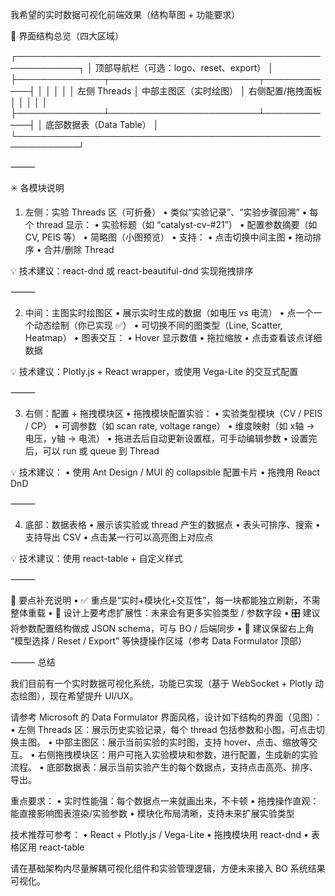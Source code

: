 我希望的实时数据可视化前端效果（结构草图 + 功能要求）

🔲 界面结构总览（四大区域）

┌────────────────────────────────────────────────────────────┐
│                     顶部导航栏（可选：logo、reset、export）                │
├──────────────┬────────────────────────┬────────────┤
│              │                        │            │
│ 左侧 Threads │   中部主图区（实时绘图）   │ 右侧配置/拖拽面板 │
│              │                        │            │
├──────────────┴────────────────────────┴────────────┤
│                         底部数据表（Data Table）                        │
└────────────────────────────────────────────────────────────┘



⸻

✳️ 各模块说明

1. 左侧：实验 Threads 区（可折叠）
	•	类似“实验记录”、“实验步骤回溯”
	•	每个 thread 显示：
	•	实验标题（如 “catalyst-cv-#21”）
	•	配置参数摘要（如 CV, PEIS 等）
	•	简略图（小图预览）
	•	支持：
	•	点击切换中间主图
	•	拖动排序
	•	合并/删除 Thread

💡 技术建议：react-dnd 或 react-beautiful-dnd 实现拖拽排序

⸻

2. 中间：主图实时绘图区
	•	展示实时生成的数据（如电压 vs 电流）
	•	点一个一个动态绘制（你已实现 ✅）
	•	可切换不同的图类型（Line, Scatter, Heatmap）
	•	图表交互：
	•	Hover 显示数值
	•	拖拉缩放
	•	点击查看该点详细数据

💡 技术建议：Plotly.js + React wrapper，或使用 Vega-Lite 的交互式配置

⸻

3. 右侧：配置 + 拖拽模块区
	•	拖拽模块配置实验：
	•	实验类型模块（CV / PEIS / CP）
	•	可调参数（如 scan rate, voltage range）
	•	维度映射（如 x轴 → 电压，y轴 → 电流）
	•	拖进去后自动更新设置框，可手动编辑参数
	•	设置完后，可以 run 或 queue 到 Thread

💡 技术建议：
	•	使用 Ant Design / MUI 的 collapsible 配置卡片
	•	拖拽用 React DnD

⸻

4. 底部：数据表格
	•	展示该实验或 thread 产生的数据点
	•	表头可排序、搜索
	•	支持导出 CSV
	•	点击某一行可以高亮图上对应点

💡 技术建议：使用 react-table + 自定义样式

⸻

🧠 要点补充说明
	•	✅ 重点是“实时+模块化+交互性”，每一块都能独立刷新，不需整体重载
	•	🌱 设计上要考虑扩展性：未来会有更多实验类型 / 参数字段
	•	🎛️ 建议将参数配置结构做成 JSON schema，可与 BO / 后端同步
	•	💬 建议保留右上角 “模型选择 / Reset / Export” 等快捷操作区域（参考 Data Formulator 顶部）

⸻
总结

我们目前有一个实时数据可视化系统，功能已实现（基于 WebSocket + Plotly 动态绘图），现在希望提升 UI/UX。

请参考 Microsoft 的 Data Formulator 界面风格，设计如下结构的界面（见图）：
	•	左侧 Threads 区：展示历史实验记录，每个 thread 包括参数和小图，可点击切换主图。
	•	中部主图区：展示当前实验的实时图，支持 hover、点击、缩放等交互。
	•	右侧拖拽模块区：用户可拖入实验模块和参数，进行配置，生成新的实验流程。
	•	底部数据表：展示当前实验产生的每个数据点，支持点击高亮、排序、导出。

重点要求：
	•	实时性能强：每个数据点一来就画出来，不卡顿
	•	拖拽操作直观：能直接影响图表渲染/实验参数
	•	模块化布局清晰，支持未来扩展实验类型

技术推荐可参考：
	•	React + Plotly.js / Vega-Lite
	•	拖拽模块用 react-dnd
	•	表格区用 react-table

请在基础架构内尽量解耦可视化组件和实验管理逻辑，方便未来接入 BO 系统结果可视化。

